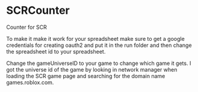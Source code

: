 # SCRCounter
Counter for SCR

To make it make it work for your spreadsheet make sure to get a google credentials for creating oauth2 and put it in the run folder and then change the spreadsheet id to your spreadsheet.

Change the gameUniverseID to your game to change which game it gets.
I got the universe id of the game by looking in network manager when loading the SCR game page and searching for the domain name games.roblox.com.
